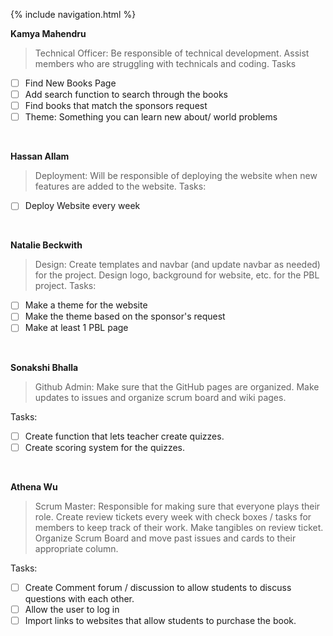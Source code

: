 {% include navigation.html %}

**Kamya Mahendru**

> Technical Officer: Be responsible of technical development. Assist members who are struggling with technicals and coding. 
Tasks
- [ ] Find New Books Page
- [ ] Add search function to search through the books 
- [ ] Find books that match the sponsors request
- [ ] Theme: Something you can learn new about/ world problems
<br>

**Hassan Allam**

> Deployment: Will be responsible of deploying the website when new features are added to the website.
Tasks:
- [ ]  Deploy Website every week
<br>

**Natalie Beckwith**

> Design: Create templates and navbar (and update navbar as needed) for the project. Design logo, background for website, etc. for the PBL project.
Tasks:
- [ ] Make a theme for the website
- [ ] Make the theme based on the sponsor's request
- [ ] Make at least 1 PBL page
<br>

**Sonakshi Bhalla**

> Github Admin: Make sure that the GitHub pages are organized. Make updates to issues and organize scrum board and wiki pages.

Tasks:
- [ ] Create function that lets teacher create quizzes.
- [ ] Create scoring system for the quizzes.
<br>

**Athena Wu**

> Scrum Master: Responsible for making sure that everyone plays their role. Create review tickets every week with check boxes / tasks for members to keep track of their work. Make tangibles on review ticket. Organize Scrum Board and move past issues and cards to their appropriate column.

Tasks:
- [ ] Create Comment forum / discussion to allow students to discuss questions with each other.
- [ ] Allow the user to log in
- [ ] Import links to websites that allow students to purchase the book.
